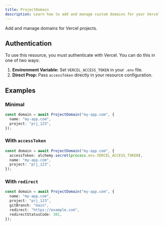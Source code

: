 ```yaml
---
title: ProjectDomain
description: Learn how to add and manage custom domains for your Vercel projects using Alchemy.
---
```


Add and manage domains for Vercel projects.

## Authentication

To use this resource, you must authenticate with Vercel. You can do this in one of two ways:

1. **Environment Variable:** Set `VERCEL_ACCESS_TOKEN` in your `.env` file.
2. **Direct Prop:** Pass `accessToken` directly in your resource configuration.

## Examples

### Minimal

```ts
const domain = await ProjectDomain("my-app.com", {
  name: "my-app.com",
  project: "prj_123",
});
```

### With `accessToken`

```ts
const domain = await ProjectDomain("my-app.com", {
  accessToken: alchemy.secret(process.env.VERCEL_ACCESS_TOKEN),
  name: "my-app.com",
  project: "prj_123",
});
```

### With `redirect`

```ts
const domain = await ProjectDomain("my-app.com", {
  name: "my-app.com",
  project: "prj_123",
  gitBranch: "main",
  redirect: "https://example.com",
  redirectStatusCode: 301,
});
```
